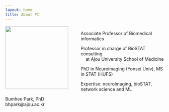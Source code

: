 ```yaml
---
layout: home
title: About PI
---
```



<div style="display: flex; align-items: flex-start;">
  <img src="../assets/img/profe.png" style="width: 200px; margin-right: 40px;"/>
  
  <div>
    <p>Associate Professor of Biomedical informatics</p>
    <p>Professor in charge of BioSTAT consulting <br>&nbsp;&nbsp;&nbsp;&nbsp;at Ajou University School of Medicine</p>
    <p>PhD in Neuroimaging (Yonsei Univ), MS in STAT (HUFS)</p>
    <p>Expertise: neuroimaging, bioSTAT, network science and ML</p>
  </div>
</div>
Bumhee Park, PhD<br>
bhpark@ajou.ac.kr
